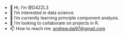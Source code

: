 - 👋 Hi, I’m @D4ZZL3
- 👀 I’m interested in data science.
- 🌱 I’m currently learning principle component analysis.
- 💞️ I’m looking to collaborate on projects in R.
- 📫 How to reach me: andrew.dai97@gmail.com

<!---
D4ZZL3/D4ZZL3 is a ✨ special ✨ repository because its `README.md` (this file) appears on your GitHub profile.
You can click the Preview link to take a look at your changes.
--->
